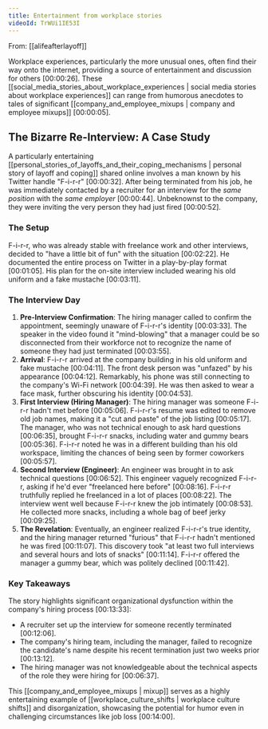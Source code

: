 ```yaml
---
title: Entertainment from workplace stories
videoId: TrWUi1IE53I
---
```


From: [[alifeafterlayoff]] <br/> 

Workplace experiences, particularly the more unusual ones, often find their way onto the internet, providing a source of entertainment and discussion for others <a class="yt-timestamp" data-t="00:00:26">[00:00:26]</a>. These [[social_media_stories_about_workplace_experiences | social media stories about workplace experiences]] can range from humorous anecdotes to tales of significant [[company_and_employee_mixups | company and employee mixups]] <a class="yt-timestamp" data-t="00:00:05">[00:00:05]</a>.

## The Bizarre Re-Interview: A Case Study

A particularly entertaining [[personal_stories_of_layoffs_and_their_coping_mechanisms | personal story of layoff and coping]] shared online involves a man known by his Twitter handle "F-i-r-r" <a class="yt-timestamp" data-t="00:00:32">[00:00:32]</a>. After being terminated from his job, he was immediately contacted by a recruiter for an interview for the *same position* with the *same employer* <a class="yt-timestamp" data-t="00:00:44">[00:00:44]</a>. Unbeknownst to the company, they were inviting the very person they had just fired <a class="yt-timestamp" data-t="00:00:52">[00:00:52]</a>.

### The Setup

F-i-r-r, who was already stable with freelance work and other interviews, decided to "have a little bit of fun" with the situation <a class="yt-timestamp" data-t="00:02:22">[00:02:22]</a>. He documented the entire process on Twitter in a play-by-play format <a class="yt-timestamp" data-t="00:01:05">[00:01:05]</a>. His plan for the on-site interview included wearing his old uniform and a fake mustache <a class="yt-timestamp" data-t="00:03:11">[00:03:11]</a>.

### The Interview Day

1.  **Pre-Interview Confirmation**: The hiring manager called to confirm the appointment, seemingly unaware of F-i-r-r's identity <a class="yt-timestamp" data-t="00:03:33">[00:03:33]</a>. The speaker in the video found it "mind-blowing" that a manager could be so disconnected from their workforce not to recognize the name of someone they had just terminated <a class="yt-timestamp" data-t="00:03:55">[00:03:55]</a>.
2.  **Arrival**: F-i-r-r arrived at the company building in his old uniform and fake mustache <a class="yt-timestamp" data-t="00:04:11">[00:04:11]</a>. The front desk person was "unfazed" by his appearance <a class="yt-timestamp" data-t="00:04:12">[00:04:12]</a>. Remarkably, his phone was still connecting to the company's Wi-Fi network <a class="yt-timestamp" data-t="00:04:39">[00:04:39]</a>. He was then asked to wear a face mask, further obscuring his identity <a class="yt-timestamp" data-t="00:04:53">[00:04:53]</a>.
3.  **First Interview (Hiring Manager)**: The hiring manager was someone F-i-r-r hadn't met before <a class="yt-timestamp" data-t="00:05:06">[00:05:06]</a>. F-i-r-r's resume was edited to remove old job names, making it a "cut and paste" of the job listing <a class="yt-timestamp" data-t="00:05:17">[00:05:17]</a>. The manager, who was not technical enough to ask hard questions <a class="yt-timestamp" data-t="00:06:35">[00:06:35]</a>, brought F-i-r-r snacks, including water and gummy bears <a class="yt-timestamp" data-t="00:05:36">[00:05:36]</a>. F-i-r-r noted he was in a different building than his old workspace, limiting the chances of being seen by former coworkers <a class="yt-timestamp" data-t="00:05:57">[00:05:57]</a>.
4.  **Second Interview (Engineer)**: An engineer was brought in to ask technical questions <a class="yt-timestamp" data-t="00:06:52">[00:06:52]</a>. This engineer vaguely recognized F-i-r-r, asking if he'd ever "freelanced here before" <a class="yt-timestamp" data-t="00:08:16">[00:08:16]</a>. F-i-r-r truthfully replied he freelanced in a lot of places <a class="yt-timestamp" data-t="00:08:22">[00:08:22]</a>. The interview went well because F-i-r-r knew the job intimately <a class="yt-timestamp" data-t="00:08:53">[00:08:53]</a>. He collected more snacks, including a whole bag of beef jerky <a class="yt-timestamp" data-t="00:09:25">[00:09:25]</a>.
5.  **The Revelation**: Eventually, an engineer realized F-i-r-r's true identity, and the hiring manager returned "furious" that F-i-r-r hadn't mentioned he was fired <a class="yt-timestamp" data-t="00:11:07">[00:11:07]</a>. This discovery took "at least two full interviews and several hours and lots of snacks" <a class="yt-timestamp" data-t="00:11:14">[00:11:14]</a>. F-i-r-r offered the manager a gummy bear, which was politely declined <a class="yt-timestamp" data-t="00:11:42">[00:11:42]</a>.

### Key Takeaways

The story highlights significant organizational dysfunction within the company's hiring process <a class="yt-timestamp" data-t="00:13:33">[00:13:33]</a>:
*   A recruiter set up the interview for someone recently terminated <a class="yt-timestamp" data-t="00:12:06">[00:12:06]</a>.
*   The company's hiring team, including the manager, failed to recognize the candidate's name despite his recent termination just two weeks prior <a class="yt-timestamp" data-t="00:13:12">[00:13:12]</a>.
*   The hiring manager was not knowledgeable about the technical aspects of the role they were hiring for <a class="yt-timestamp" data-t="00:06:37">[00:06:37]</a>.

This [[company_and_employee_mixups | mixup]] serves as a highly entertaining example of [[workplace_culture_shifts | workplace culture shifts]] and disorganization, showcasing the potential for humor even in challenging circumstances like job loss <a class="yt-timestamp" data-t="00:14:00">[00:14:00]</a>.